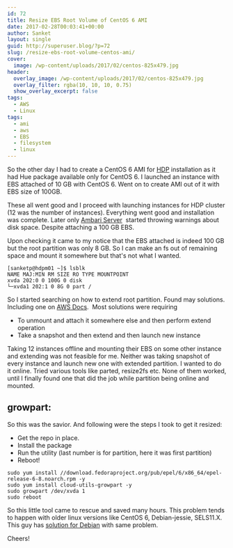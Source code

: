 ```yaml
---
id: 72
title: Resize EBS Root Volume of CentOS 6 AMI
date: 2017-02-28T00:03:41+00:00
author: Sanket
layout: single
guid: http://superuser.blog/?p=72
slug: /resize-ebs-root-volume-centos-ami/
cover:
  image: /wp-content/uploads/2017/02/centos-825x479.jpg 
header:
  overlay_image: /wp-content/uploads/2017/02/centos-825x479.jpg
  overlay_filter: rgba(10, 10, 10, 0.75)
  show_overlay_excerpt: false
tags:
  - AWS
  - Linux
tags:
  - ami
  - aws
  - EBS
  - filesystem
  - linux
---
```

So the other day I had to create a CentOS 6 AMI for [HDP](//hortonworks.com/products/data-center/hdp/) installation as it had Hue package available only for CentOS 6. I launched an instance with EBS attached of 10 GB with CentOS 6. Went on to create AMI out of it with EBS size of 100GB.

These all went good and I proceed with launching instances for HDP cluster (12 was the number of instances). Everything went good and installation was complete. Later only [Ambari Server](//ambari.apache.org)  started throwing warnings about disk space. Despite attaching a 100 GB EBS.

Upon checking it came to my notice that the EBS attached is indeed 100 GB but the root partition was only 8 GB. So I can make an fs out of remaining space and mount it somewhere but that's not what I wanted.

```shell
[sanketp@hdpm01 ~]$ lsblk
NAME MAJ:MIN RM SIZE RO TYPE MOUNTPOINT
xvda 202:0 0 100G 0 disk
└─xvda1 202:1 0 8G 0 part /
```

So I started searching on how to extend root partition. Found may solutions. Including one on [AWS Docs](//docs.aws.amazon.com/AWSEC2/latest/UserGuide/storage_expand_partition.html).  Most solutions were requiring

  * To unmount and attach it somewhere else and then perform extend operation
  * Take a snapshot and then extend and then launch new instance

Taking 12 instances offline and mounting their EBS on some other instance and extending was not feasible for me. Neither was taking snapshot of every instance and launch new one with extended partition. I wanted to do it online. Tried various tools like parted, resize2fs etc. None of them worked, until I finally found one that did the job while partition being online and mounted.

## growpart:

So this was the savior. And following were the steps I took to get it resized:

  * Get the repo in place.
  * Install the package
  * Run the utility (last number is for partition, here it was first partition)
  * Reboot!
  
```shell
sudo yum install //download.fedoraproject.org/pub/epel/6/x86_64/epel-release-6-8.noarch.rpm -y
sudo yum install cloud-utils-growpart -y
sudo growpart /dev/xvda 1
sudo reboot
```

So this little tool came to rescue and saved many hours. This problem tends to happen with older linux versions like CentOS 6, Debian-jessie, SELS11.X. This guy has [solution for Debian](//www.elastic.co/blog/autoresize-ebs-root-volume-on-aws-amis) with same problem.

Cheers!
